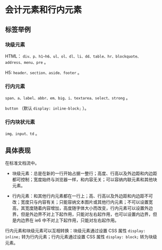 # 会计元素和行内元素

## 标签举例

### 块级元素

HTML： `div、p、h1~h6、ul、ol、dl、li、dd、table、hr、blockquote、address、menu、pre` 。

H5: `header、section、aside、footer` 。

### 行内元素

`span、a、label、abbr、em、big、i、textarea、select、strong` 。

`button` （默认 `display: inline-block;` ）。

### 行内块状元素

`img、input、td` 。

## 具体表现

在标准文档流中。

- 块级元素：总是在新的一行开始占据一整行；高度、行高以及外边距和内边距都可控制；宽度始终与浏览器一样，和内容无关；可以容纳内联元素和其他块元素。

- 行内元素：和其他行内元素都在一行上；高、行高以及外边距和内边距不可改；宽度只与内容有关；只能容纳文本图片或其他行内元素；不可以设置宽高，其宽度随着内容增加，高度随字体大小而改变，行内元素可以设置外边界，但是外边界不对上下起作用，只能对左右起作用，也可以设置内边界，但是内边界在 ie6 中不对上下起作用，只能对左右起作用。

行内元素和块级元素可以互相转换：块级元素通过设置 CSS 属性 `display: inline;` 转为行内元素；行内元素通过设置 CSS 属性 `display: block;` 转为块级元素。
